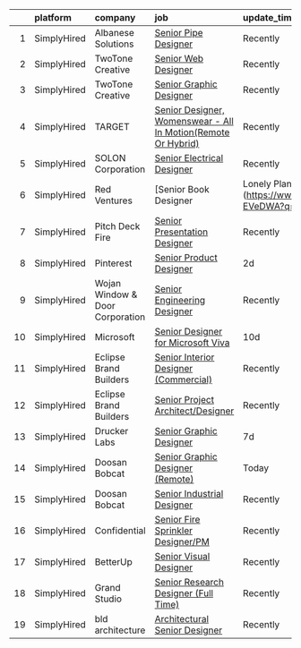 

|    | platform    | company                         | job                                                                                                                                                                       | update_time   | location            |
|---:|:------------|:--------------------------------|:--------------------------------------------------------------------------------------------------------------------------------------------------------------------------|:--------------|:--------------------|
|  1 | SimplyHired | Albanese Solutions              | [Senior Pipe Designer](https://www.simplyhired.com/job/U-u9pauflhPZm-HRaiN2qJhQFnSfFghcoCUeUoowQoIP4z8Bks7MwQ?q=senior+designer)                                          | Recently      | Fieldsboro, NJ      |
|  2 | SimplyHired | TwoTone Creative                | [Senior Web Designer](https://www.simplyhired.com/job/Ny0xA4KIxoTrKGh1aI9pMM7KNjyp7FYh9A6nMqqbR5n0g_Xp1OU2Eg?q=senior+designer)                                           | Recently      | West Des Moines, IA |
|  3 | SimplyHired | TwoTone Creative                | [Senior Graphic Designer](https://www.simplyhired.com/job/97bbviq3_Rlb9hQeZdiyx4dFj72yyy1usAPMGwRUrqSfw_ovKCHSNA?q=senior+designer)                                       | Recently      | West Des Moines, IA |
|  4 | SimplyHired | TARGET                          | [Senior Designer, Womenswear - All In Motion(Remote Or Hybrid)](https://www.simplyhired.com/job/fQYXGI894wf_QoZVtvAilY51D3gqqvcloGKLSzt0H51cF_iO0WqwSw?q=senior+designer) | Recently      | Minneapolis, MN     |
|  5 | SimplyHired | SOLON Corporation               | [Senior Electrical Designer](https://www.simplyhired.com/job/jRhuRKNNSGKMJ2xB4WjCBXeATWM5poouJK1u3UWero-FNsDmmiYF5w?q=senior+designer)                                    | Recently      | Phoenix, AZ         |
|  6 | SimplyHired | Red Ventures                    | [Senior Book Designer | Lonely Planet](https://www.simplyhired.com/job/j7LxULsgeYiYrXH9BYqkyTDPmsePHvPgzMpPUkD8fT7ksxE-EVeDWA?q=senior+designer)                          | Recently      | New York, NY        |
|  7 | SimplyHired | Pitch Deck Fire                 | [Senior Presentation Designer](https://www.simplyhired.com/job/jYNTnV-puvkSD-LiXWowLCQsrIrlIgUc9XdxbeCKV4VMJpASc_8p9Q?q=senior+designer)                                  | Recently      | Remote              |
|  8 | SimplyHired | Pinterest                       | [Senior Product Designer](https://www.simplyhired.com/job/PIBhvJuDGn5ma9JBWXeYJpV_w5tLAKLClUWPPNjlXKgr5LxkQ64a9Q?q=senior+designer)                                       | 2d            | Remote              |
|  9 | SimplyHired | Wojan Window & Door Corporation | [Senior Engineering Designer](https://www.simplyhired.com/job/uPgQyIu7wdD25OMAvgPacfwjRPLEMB3zvJSNDlaS64sITiAMxWpw5w?q=senior+designer)                                   | Recently      | Coldwater, MI       |
| 10 | SimplyHired | Microsoft                       | [Senior Designer for Microsoft Viva](https://www.simplyhired.com/job/tRtUvWkHauHtVWqjmkce5CFwUof2YSDFPDsfq87Sjv-imzYjCmKs_g?q=senior+designer)                            | 10d           | Redmond, WA         |
| 11 | SimplyHired | Eclipse Brand Builders          | [Senior Interior Designer (Commercial)](https://www.simplyhired.com/job/O31U44uTvCk6Md1bmIgfETA3an8SYJZ4OGX3bWRyC4ZDMFwFD5AwCg?q=senior+designer)                         | Recently      | Suwanee, GA         |
| 12 | SimplyHired | Eclipse Brand Builders          | [Senior Project Architect/Designer](https://www.simplyhired.com/job/FjvorXWQp0IWIVl46O9yRKToTIS8RP19WqRWItKGudBf2r7jhoHoKA?q=senior+designer)                             | Recently      | Suwanee, GA         |
| 13 | SimplyHired | Drucker Labs                    | [Senior Graphic Designer](https://www.simplyhired.com/job/2ex2O_8SQ2bY-9LtkTVfLosEgyK_dn9FYC7l1qbyv3t-FcqHskbyxA?q=senior+designer)                                       | 7d            | Remote              |
| 14 | SimplyHired | Doosan Bobcat                   | [Senior Graphic Designer (Remote)](https://www.simplyhired.com/job/GBMsIdFx_AYBBL-r09Rq-Q2g6YVPNq1bHnUE3gj-pyx0CwnFqX8ByQ?q=senior+designer)                              | Today         | Akiachak, AK        |
| 15 | SimplyHired | Doosan Bobcat                   | [Senior Industrial Designer](https://www.simplyhired.com/job/t9gcUVNdYD9rFUci2nWQrqisloKpJ2SLm-MKmhdUTxyG4kpTA2nF5A?q=senior+designer)                                    | Recently      | Bismarck, ND        |
| 16 | SimplyHired | Confidential                    | [Senior Fire Sprinkler Designer/PM](https://www.simplyhired.com/job/Qpimr_k2kSdCQKbKj6Clj6gy3BtvIRm4VxREu-soLH3_3JdoG6TpAA?q=senior+designer)                             | Recently      | Marietta, GA        |
| 17 | SimplyHired | BetterUp                        | [Senior Visual Designer](https://www.simplyhired.com/job/TgH0XynelgsrORge1VDxNkrzxOU6KqmcBb-pJ61EMHwwwwGpeIxC4w?q=senior+designer)                                        | Recently      | Austin, TX          |
| 18 | SimplyHired | Grand Studio                    | [Senior Research Designer (Full Time)](https://www.simplyhired.com/job/9IcmCYhuYh4v5ep_fNK_EA7rf6U_VOLfIcSQqJSwwJn0mpOs6UaogQ?q=senior+designer)                          | Recently      | Remote              |
| 19 | SimplyHired | bld architecture                | [Architectural Senior Designer](https://www.simplyhired.com/job/-6bDyYhE5MlHOX8RZis4xmvzrr26e0d83u3il0fYVfla5MgG56xHTQ?q=senior+designer)                                 | Recently      | Patchogue, NY       |